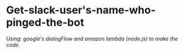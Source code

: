 # Get-slack-user's-name-who-pinged-the-bot

*Using: google's dialogFlow and amazon lambda (node.js) to make the code.*




